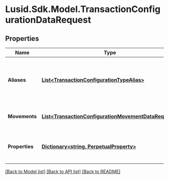 
# Lusid.Sdk.Model.TransactionConfigurationDataRequest

## Properties

Name | Type | Description | Notes
------------ | ------------- | ------------- | -------------
**Aliases** | [**List&lt;TransactionConfigurationTypeAlias&gt;**](TransactionConfigurationTypeAlias.md) | List of transaction codes that map to this specific transaction model | 
**Movements** | [**List&lt;TransactionConfigurationMovementDataRequest&gt;**](TransactionConfigurationMovementDataRequest.md) | Movement data for the transaction code | 
**Properties** | [**Dictionary&lt;string, PerpetualProperty&gt;**](PerpetualProperty.md) | Properties attached to the underlying holding. | [optional] 

[[Back to Model list]](../README.md#documentation-for-models)
[[Back to API list]](../README.md#documentation-for-api-endpoints)
[[Back to README]](../README.md)

